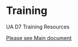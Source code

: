 # Training
UA D7 Training Resources


[Please see Main document](https://github.com/ua-data7/Trainings/blob/main/docs/index.md)
